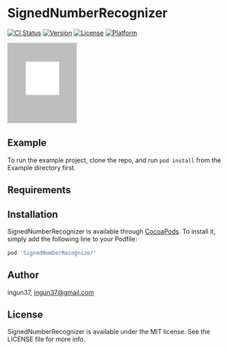 # SignedNumberRecognizer

[![CI Status](https://img.shields.io/travis/ingun37/SignedNumberRecognizer.svg?style=flat)](https://travis-ci.org/ingun37/SignedNumberRecognizer)
[![Version](https://img.shields.io/cocoapods/v/SignedNumberRecognizer.svg?style=flat)](https://cocoapods.org/pods/SignedNumberRecognizer)
[![License](https://img.shields.io/cocoapods/l/SignedNumberRecognizer.svg?style=flat)](https://cocoapods.org/pods/SignedNumberRecognizer)
[![Platform](https://img.shields.io/cocoapods/p/SignedNumberRecognizer.svg?style=flat)](https://cocoapods.org/pods/SignedNumberRecognizer)

![alt-text](https://github.com/ingun37/SignedNumberRecognizer/blob/master/preview.gif)

## Example

To run the example project, clone the repo, and run `pod install` from the Example directory first.

## Requirements

## Installation

SignedNumberRecognizer is available through [CocoaPods](https://cocoapods.org). To install
it, simply add the following line to your Podfile:

```ruby
pod 'SignedNumberRecognizer'
```

## Author

ingun37, ingun37@gmail.com

## License

SignedNumberRecognizer is available under the MIT license. See the LICENSE file for more info.
